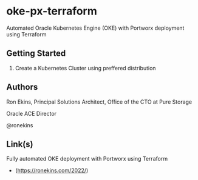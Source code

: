 # oke-px-terraform
Automated Oracle Kubernetes Engine (OKE) with Portworx deployment using Terraform

## Getting Started

1. Create a Kubernetes Cluster using preffered distribution


## Authors

Ron Ekins, Principal Solutions Architect, Office of the CTO at Pure Storage

Oracle ACE Director

@ronekins

## Link(s)

Fully automated OKE deployment with Portworx  using Terraform
- (https://ronekins.com/2022/)
